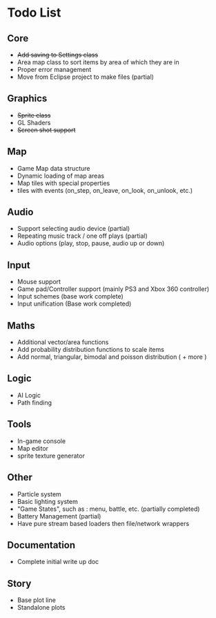 Todo List
=========

Core
----

* ~~Add saving to Settings class~~
* Area map class to sort items by area of which they are in
* Proper error management
* Move from Eclipse project to make files (partial)

Graphics
--------

* ~~Sprite class~~
* GL Shaders
* ~~Screen shot support~~

Map
---

* Game Map data structure
* Dynamic loading of map areas
* Map tiles with special properties
* tiles with events (on_step, on_leave, on_look, on_unlook, etc.)

Audio
-----

* Support selecting audio device (partial)
* Repeating music track / one off plays (partial)
* Audio options (play, stop, pause, audio up or down)

Input
-----

* Mouse support
* Game pad/Controller support (mainly PS3 and Xbox 360 controller)
* Input schemes (base work complete)
* Input unification (Base work completed)

Maths
-----

* Additional vector/area functions
* Add probability distribution functions to scale items
* Add normal, triangular, bimodal and poisson distribution ( + more )

Logic
-----

* AI Logic
* Path finding

Tools
-----

* In-game console
* Map editor
* sprite texture generator

Other
-----

* Particle system
* Basic lighting system
* "Game States", such as : menu, battle, etc. (partially completed)
* Battery Management (partial)
* Have pure stream based loaders then file/network wrappers

Documentation
-------------

* Complete initial write up doc

Story
-----

* Base plot line
* Standalone plots